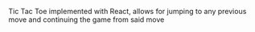 Tic Tac Toe implemented with React, allows for jumping to any previous move and continuing the game from said move
